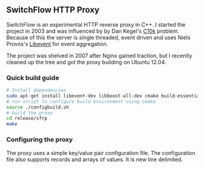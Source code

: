 ## SwitchFlow HTTP Proxy

SwitchFlow is an experimental HTTP reverse proxy in C++. I started the project in 2003 and was influenced by by Dan Kegel's 
[C10k](http://www.kegel.com/c10k.html) problem. Because of this the server is single threaded, event driven 
and uses Niels Provos's [Libevent](http://libevent.org) for event aggregation.

The project was shelved in 2007 after Nginx gained traction, but I recently cleaned up the tree and got the proxy building 
on Ubuntu 12.04. 

### Quick build guide

```sh
# Install dependencies
sudo apt-get install libevent-dev libboost-all-dev cmake build-essential
# run script to configure build environment using cmake
source ./configbuild.sh
# build the proxy
cd release/sfrp
make
```

### Configuring the proxy
The proxy uses a simple key/value pair configuration file. The configuration file also supports records and arrays of values. 
It is new line delimited.


